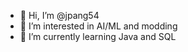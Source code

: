 - 👋 Hi, I’m @jpang54
- 👀 I’m interested in AI/ML and modding
- 🌱 I’m currently learning Java and SQL
<!--- - 💞️ I’m looking to collaborate on ... 
- 📫 How to reach me ...
--->
<!---
jpang54/jpang54 is a ✨ special ✨ repository because its `README.md` (this file) appears on your GitHub profile.
You can click the Preview link to take a look at your changes.
--->
